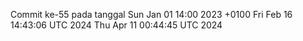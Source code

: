 Commit ke-55 pada tanggal Sun Jan 01 14:00 2023 +0100
Fri Feb 16 14:43:06 UTC 2024
Thu Apr 11 00:44:45 UTC 2024
